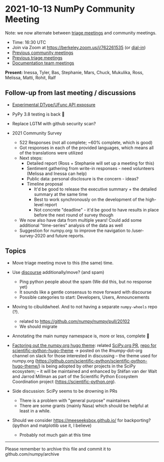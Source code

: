 # 2021-10-13 NumPy Community Meeting

Note: we now alternate between [triage meetings](https://hackmd.io/68i_JvOYQfy9ERiHgXMPvg) and community meetings.

- Time: 16:30 UTC
- Join via Zoom at https://berkeley.zoom.us/j/762261535 (or [dial-in](https://berkeley.zoom.us/u/aC3ENhycM))
- [Previous community meetings](https://github.com/numpy/archive/tree/master/status_meetings)
- [Previous triage meetings](https://github.com/numpy/archive/tree/master/triage_meetings)
- [Documentation team meetings](https://hackmd.io/oB_boakvRqKR-_2jRV-Qjg)


**Present:** Inessa, Tyler, Bas, Stephanie, Mars, Chuck, Mukulika, Ross, Melissa, Matti, Rohit, Ralf

## Follow-up from last meeting / discussions

* [Experimental DType/UFunc API exposure](https://github.com/numpy/numpy/pull/19919)

* PyPy 3.8 testing is back :tada:

* Replace LGTM with github security scan?

* 2021 Community Survey
  * 522 Responses (not all complete; ~60% complete, which is good)
  * Got responses in each of the provided languages, which means all of the translations were utilized
  * Next steps:
    - Detailed report (Ross + Stephanie will set up a meeting for this)
    - Sentiment gathering from write-in responses - need volunteers (Melissa and Inessa can help)
    - Public data: personal disclosure is the concern - ideas?
    - Timeline proposal
      * It'd be good to release the executive summary + the detailed summary at the same time
      * Best to work synchronously on the development of the high-level report 
      * Not concrete "deadline" - it'd be good to have results in place before the next round of survey though
  * We now also have data from multiple years! Could add some additional "time-series" analysis of the data as well
  * Suggestion for numpy.org: to improve the navigation to /user-survey-2020 and future reports.




## Topics

* Move triage meeting move to this (the same) time.

* Use [discourse](https://discuss.scientific-python.org/) additionally/move?  (and spam)
  - Ping python people about the spam (We did this, but no response yet)
  - It sounds like a gentle consensus to move forward with discourse
  - Possible categories to start: Developers, Users, Announcements

* Moving to cibuildwheel. And to not having a separate `numpy-wheels` repo (?).
  * related to https://github.com/numpy/numpy/pull/20102
  * We should migrate

* Annotating the main numpy namespace is, more or less, complete :tada:

* [Factoring out the numpy.org hugo theme](https://github.com/numpy/numpy.org/issues/475): related [SciPy.org PR](https://github.com/scipy/scipy.org/pull/413), [repo for scientific-python-hugo-theme](https://github.com/scientific-python/scientific-python-hugo-theme) -> posted on the #numpy-dot-org channel on slack for those interested in discussing
– the theme used for numpy.org (https://github.com/scientific-python/scientific-python-hugo-theme/) is being adopted by other projects in the SciPy ecosystem;
– it will be maintained and enhanced by Stéfan van der Walt and Jarrod Millman as part of the Scientific Python Ecosystem Coordination project (https://scientific-python.org).


* Side discussion: SciPy seems to be drowning in PRs
  * There is a problem with "general purpose" maintainers
  * There are some grants (mainly Nasa) which should be helpful at least in a while.

* Should we consider https://meeseeksbox.github.io/ for backporting? (ipython and matplotlib use it, I believe)
  - Probably not much gain at this time


---

Please remember to archive this file and commit it to github.com/numpy/archive



